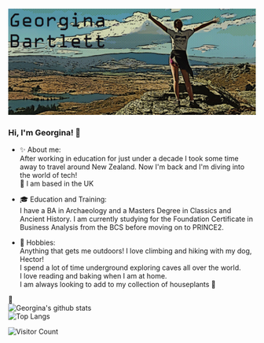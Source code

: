 <img src= "https://github.com/gia-bartlett/gia-bartlett/blob/master/Banner.PNG"></img>


### Hi, I'm Georgina! 👋

- :sparkles: About me:  
After working in education for just under a decade I took some time away to travel around New Zealand. Now I'm back and I'm diving into the world of tech!  
:pushpin: I am based in the UK   

- :mortar_board: Education and Training:  
I have a BA in Archaeology and a Masters Degree in Classics and Ancient History.  I am currently studying for the Foundation Certificate in Business Analysis from the BCS before moving on to PRINCE2.  

- :sunrise_over_mountains: Hobbies:  
Anything that gets me outdoors! I love climbing and hiking with my dog, Hector!  
I spend a lot of time underground exploring caves all over the world.  
I love reading and baking when I am at home.  
I am always looking to add to my collection of houseplants :hibiscus:

:memo:  
![Georgina's github stats](https://github-readme-stats.vercel.app/api?username=gia-bartlett&show_icons=true&theme=tokyonight)  
![Top Langs](https://github-readme-stats.vercel.app/api/top-langs/?username=gia-bartlett&layout=compact&show_icons=true&theme=nightowl)  

![Visitor Count](https://profile-counter.glitch.me/gia-bartlett/count.svg)

